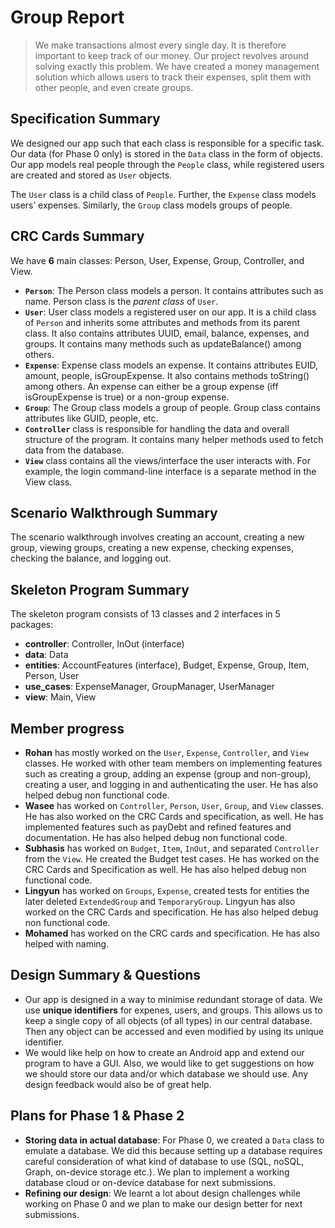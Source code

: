 # Group Report

> We make transactions almost every single day. It is therefore important to keep track of our money. Our project revolves around solving exactly this problem. We have created a money management solution which allows users to track their expenses, split them with other people, and even create groups.

## Specification Summary
We designed our app such that each class is responsible for a specific task. Our data (for Phase 0 only) is stored in the `Data` class in the form of objects. Our app models real people through the `People` class, while registered users are created and stored as `User` objects.

The `User` class is a child class of `People`. Further, the `Expense` class models users’ expenses. Similarly, the `Group` class models groups of people.

## CRC Cards Summary
We have **6** main classes: Person, User, Expense, Group, Controller, and View.
- **`Person`**: The Person class models a person. It contains attributes such as name. Person class is the _parent class_ of `User`.
- **`User`**: User class models a registered user on our app. It is a child class of `Person` and inherits some attributes and methods from its parent class. It also contains attributes UUID, email, balance, expenses, and groups. It contains many methods such as updateBalance() among others.
- **`Expense`**: Expense class models an expense. It contains attributes EUID, amount, people, isGroupExpense. It also contains methods toString() among others. An expense can either be a group expense (iff isGroupExpense is true) or a non-group expense.
- **`Group`**: The Group class models a group of people. Group class contains attributes like GUID, people, etc.
- **`Controller`** class is responsible for handling the data and overall structure of the program. It contains many helper methods used to fetch data from the database.
- **`View`** class contains all the views/interface the user interacts with. For example, the login command-line interface is a separate method in the View class.

## Scenario Walkthrough Summary

The scenario walkthrough involves creating an account, creating a new group, viewing groups, creating a new expense, checking expenses, checking the balance, and logging out.

## Skeleton Program Summary

The skeleton program consists of 13 classes and 2 interfaces in 5 packages:
- **controller**: Controller, InOut (interface)
- **data**: Data
- **entities**: AccountFeatures (interface), Budget, Expense, Group, Item, Person, User
- **use_cases**: ExpenseManager, GroupManager, UserManager
- **view**: Main, View

## Member progress
- **Rohan** has mostly worked on the `User`, `Expense`, `Controller`, and `View` classes. He worked with other team members on implementing features such as creating a group, adding an expense (group and non-group), creating a user, and logging in and authenticating the user. He has also helped debug non functional code.
- **Wasee** has worked on `Controller`, `Person`, `User`, `Group`, and `View` classes. He has also worked on the CRC Cards and specification, as well. He has implemented features such as payDebt and refined features and documentation. He has also helped debug non functional code.
- **Subhasis** has worked on `Budget`, `Item`, `InOut`, and separated `Controller` from the `View`. He created the Budget test cases. He has worked on the CRC Cards and Specification as well. He has also helped debug non functional code.
- **Lingyun** has worked on `Groups`, `Expense`, created tests for entities the later deleted `ExtendedGroup` and `TemporaryGroup`. Lingyun has also worked on the CRC Cards and specification. He has also helped debug non functional code.
- **Mohamed** has worked on the CRC cards and specification. He has also helped with naming.

## Design Summary & Questions
- Our app is designed in a way to minimise redundant storage of data. We use **unique identifiers** for expenes, users, and groups. This allows us to keep a single copy of all objects (of all types) in our central database. Then any object can be accessed and even modified by using its unique identifier.
- We would like help on how to create an Android app and extend our program to have a GUI. Also, we would like to get suggestions on how we should store our data and/or which database we should use. Any design feedback would also be of great help.

## Plans for Phase 1 & Phase 2
- **Storing data in actual database**: For Phase 0, we created a `Data` class to emulate a database. We did this because setting up a database requires careful consideration of what kind of database to use (SQL, noSQL, Graph, on-device storage etc.). We plan to implement a working database cloud or on-device database for next submissions.
- **Refining our design**: We learnt a lot about design challenges while working on Phase 0 and we plan to make our design better for next submissions.
